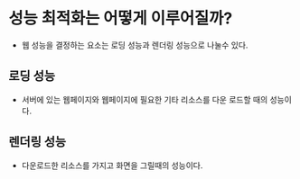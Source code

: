 # 성능 최적화는 어떻게 이루어질까?

- 웹 성능을 결정하는 요소는 로딩 성능과 렌더링 성능으로 나눌수 있다.

## 로딩 성능

- 서버에 있는 웹페이지와 웹페이지에 필요한 기타 리소스를 다운 로드할 때의 성능이다.

## 렌더링 성능

- 다운로드한 리소스를 가지고 화면을 그릴때의 성능이다.
